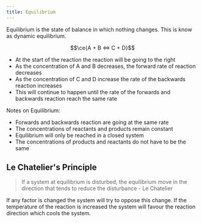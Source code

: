 ```yaml
---
title: Equilibrium
---
```

Equilibrium is the state of balance in which nothing changes. This is know as dynamic equilibrium. 

$$\ce{A + B <=> C + D}$$

- At the start of the reaction the reaction will be going to the right
- As the concentration of A and B decreases, the forward rate of reaction decreases
- As the concentration of C and D increase the rate of the backwards reaction increases
- This will continue to happen until the rate of the forwards and backwards reaction reach the same rate

Notes on Equilibrium:
- Forwards and backwards reaction are going at the same rate
- The concentrations of reactants and products remain constant
- Equilibrium will only be reached in a closed system
- The concentrations of products and reactants do not have to be the same

## Le Chatelier's Principle

> If a system at equilibrium is disturbed, the equilibrium move in the direction that tends to reduce the disturbance - Le Chatelier 

If any factor is changed the system will try to oppose this change. If the temperature of the reaction is increased the system will favour the reaction direction which cools the system.

